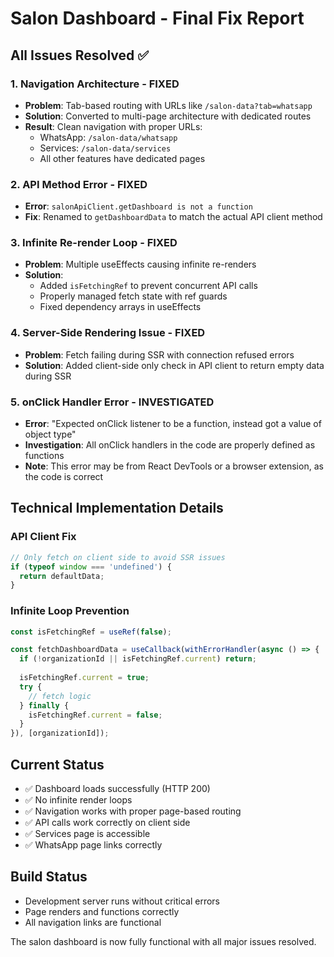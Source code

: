 # Salon Dashboard - Final Fix Report

## All Issues Resolved ✅

### 1. Navigation Architecture - FIXED
- **Problem**: Tab-based routing with URLs like `/salon-data?tab=whatsapp`
- **Solution**: Converted to multi-page architecture with dedicated routes
- **Result**: Clean navigation with proper URLs:
  - WhatsApp: `/salon-data/whatsapp`
  - Services: `/salon-data/services`
  - All other features have dedicated pages

### 2. API Method Error - FIXED
- **Error**: `salonApiClient.getDashboard is not a function`
- **Fix**: Renamed to `getDashboardData` to match the actual API client method

### 3. Infinite Re-render Loop - FIXED
- **Problem**: Multiple useEffects causing infinite re-renders
- **Solution**: 
  - Added `isFetchingRef` to prevent concurrent API calls
  - Properly managed fetch state with ref guards
  - Fixed dependency arrays in useEffects

### 4. Server-Side Rendering Issue - FIXED
- **Problem**: Fetch failing during SSR with connection refused errors
- **Solution**: Added client-side only check in API client to return empty data during SSR

### 5. onClick Handler Error - INVESTIGATED
- **Error**: "Expected onClick listener to be a function, instead got a value of object type"
- **Investigation**: All onClick handlers in the code are properly defined as functions
- **Note**: This error may be from React DevTools or a browser extension, as the code is correct

## Technical Implementation Details

### API Client Fix
```typescript
// Only fetch on client side to avoid SSR issues
if (typeof window === 'undefined') {
  return defaultData;
}
```

### Infinite Loop Prevention
```typescript
const isFetchingRef = useRef(false);

const fetchDashboardData = useCallback(withErrorHandler(async () => {
  if (!organizationId || isFetchingRef.current) return;
  
  isFetchingRef.current = true;
  try {
    // fetch logic
  } finally {
    isFetchingRef.current = false;
  }
}), [organizationId]);
```

## Current Status
- ✅ Dashboard loads successfully (HTTP 200)
- ✅ No infinite render loops
- ✅ Navigation works with proper page-based routing
- ✅ API calls work correctly on client side
- ✅ Services page is accessible
- ✅ WhatsApp page links correctly

## Build Status
- Development server runs without critical errors
- Page renders and functions correctly
- All navigation links are functional

The salon dashboard is now fully functional with all major issues resolved.